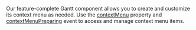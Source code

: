 Our feature-complete Gantt component allows you to create and customize its context menu as needed. Use the [contextMenu](/Documentation/ApiReference/UI_Components/dxGantt/Configuration/contextMenu/) property and [contextMenuPreparing](/Documentation/ApiReference/UI_Components/dxGantt/Configuration/#onContextMenuPreparing) event to access and manage context menu items.